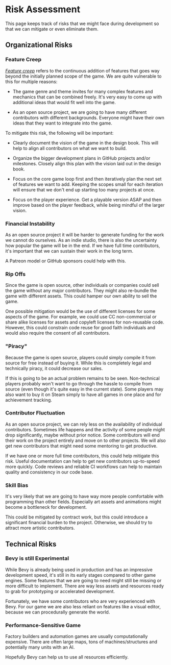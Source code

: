 # Risk Assessment

This page keeps track of risks that we might face during development so that we can mitigate or even eliminate them.

## Organizational Risks

### Feature Creep

[_Feature creep_](https://en.wikipedia.org/wiki/Feature_creep) refers to the continuous addition of features that goes way beyond the initially planned scope of the game.
We are quite vulnerable to this for multiple reasons:

- The game genre and theme invites for many complex features and mechanics that can be combined freely.
  It's very easy to come up with additional ideas that would fit well into the game.

- As an open source project, we are going to have many different contributors with different backgrounds.
  Everyone might have their own ideas that they want to integrate into the game.

To mitigate this risk, the following will be important:

- Clearly document the vision of the game in the design book.
  This will help to align all contributors on what we want to build.

- Organize the bigger development plans in GitHub projects and/or milestones.
  Closely align this plan with the vision laid out in the design book.

- Focus on the core game loop first and then iteratively plan the next set of features we want to add.
  Keeping the scopes small for each iteration will ensure that we don't end up starting too many projects at once.

- Focus on the player experience.
  Get a playable version ASAP and then improve based on the player feedback, while being mindful of the larger vision.

### Financial Instability

As an open source project it will be harder to generate funding for the work we cannot do ourselves.
As an indie studio, there is also the uncertainty how popular the game will be in the end.
If we have full time contributors, it's important that we can sustain their work in the long term.

A Patreon model or GitHub sponsors could help with this.

### Rip Offs

Since the game is open source, other individuals or companies could sell the game without any major contributors.
They might also re-bundle the game with different assets.
This could hamper our own ability to sell the game.

One possible mitigation would be the use of different licenses for some aspects of the game.
For example, we could use CC non-commercial or share alike licenses for assets and copyleft licenses for non-reusable code.
However, this could constrain code reuse for good faith individuals and would also require the consent of all contributors.

### "Piracy"

Because the game is open source, players could simply compile it from source for free instead of buying it.
While this is completely legal and technically piracy, it could decrease our sales.

If this is going to be an actual problem remains to be seen.
Non-technical players probably won't want to go through the hassle to compile from source
(even though it's quite easy in the current state).
Some players may also want to buy it on Steam simply to have all games in one place and for achievement tracking.

### Contributor Fluctuation

As an open source project, we can rely less on the availability of individual contributors.
Sometimes life happens and the activity of some people might drop significantly, maybe without prior notice.
Some contributors will end their work on the project entirely and move on to other projects.
We will also get new contributors that might need some mentoring to get productive.

If we have one or more full time contributors, this could help mitigate this risk.
Useful documentation can help to get new contributors up-to-speed more quickly.
Code reviews and reliable CI workflows can help to maintain quality and consistency in our code base.

### Skill Bias

It's very likely that we are going to have way more people comfortable with programming than other fields.
Especially art assets and animations might become a bottleneck for development.

This could be mitigated by contract work, but this could introduce a significant financial burden to the project.
Otherwise, we should try to attract more artistic contributors.

## Technical Risks

### Bevy is still Experimental

While Bevy is already being used in production and has an impressive development speed,
it's still in its early stages compared to other game engines.
Some features that we are going to need might still be missing or more difficult to implement.
There are way less assets and resources ready to grab for prototyping or accelerated development.

Fortunately, we have some contributors who are very experienced with Bevy.
For our game we are also less reliant on features like a visual editor,
because we can procedurally generate the world.

### Performance-Sensitive Game

Factory builders and automation games are usually computationally expensive.
There are often large maps, tons of machines/structures and potentially many units with an AI.

Hopefully Bevy can help us to use all resources efficiently.
